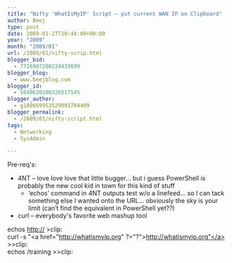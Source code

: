 ```yaml
---
title: "Nifty 'WhatIsMyIP' Script – put current WAN IP on Clipboard"
author: Beej
type: post
date: 2009-01-27T10:44:00+00:00
year: "2009"
month: "2009/01"
url: /2009/01/nifty-scrip.html
blogger_bid:
  - 7726907200224433699
blogger_blog:
  - www.beejblog.com
blogger_id:
  - 5848620100326517545
blogger_author:
  - g108669953529091704409
blogger_permalink:
  - /2009/01/nifty-script.html
tags:
  - Networking
  - SysAdmin

---
```

Pre-req's: 

  * 4NT &#8211; love love love that little bugger… but i guess PowerShell is probably the new cool kid in town for this kind of stuff&#160; 
      * ‘echos’ command in 4NT outputs test w/o a linefeed... so I can tack something else I wanted onto the URL… obviously the sky is your limit (can’t find the equivalent in PowerShell yet??)
  * curl &#8211; everybody's favorite web mashup tool 

echos <http://> >clip:   
curl -s "<a href="http://whatismyip.org" ?="?">http://whatismyip.org"</a> >>clip:   
echos /training >>clip: